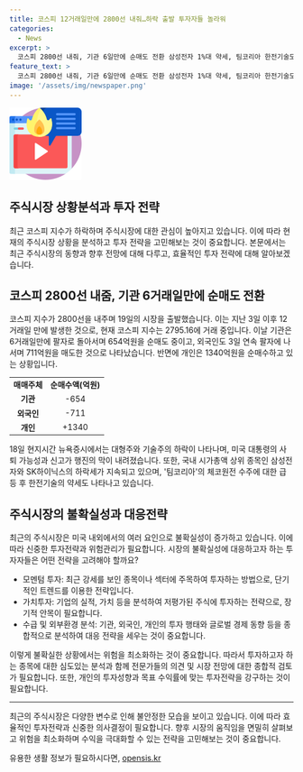 ```yaml
---
title: 코스피 12거래일만에 2800선 내줘…하락 출발 투자자들 놀라워
categories:
  - News
excerpt: >
  코스피 2800선 내줘, 기관 6일만에 순매도 전환 삼성전자 1%대 약세, 팀코리아 한전기술도 2%↓. 19일 코스피는 2800선을 내주며 12거래일 만에 하락, 기관과 외국인의 순매도가 이어지고 있다. 미국 증시의 하락과 더불어 미 대선 후보 조 바이든 미국 대통령의 사퇴 가능성으로 불확실성이 대두되며 대형주부터 소형주까지 하락세를 보이고 있다. 삼성전자와 SK하이닉스를 비롯한 시가총액 상위 종목뿐만 아니라 팀코리아의 체코원전 수주로 급등한 한전기술도 2%대의 약세를 기록하고 있다.
feature_text: >
  코스피 2800선 내줘, 기관 6일만에 순매도 전환 삼성전자 1%대 약세, 팀코리아 한전기술도 2%↓. 19일 코스피는 2800선을 내주며 12거래일 만에 하락, 기관과 외국인의 순매도가 이어지고 있다. 미국 증시의 하락과 더불어 미 대선 후보 조 바이든 미국 대통령의 사퇴 가능성으로 불확실성이 대두되며 대형주부터 소형주까지 하락세를 보이고 있다. 삼성전자와 SK하이닉스를 비롯한 시가총액 상위 종목뿐만 아니라 팀코리아의 체코원전 수주로 급등한 한전기술도 2%대의 약세를 기록하고 있다.
image: '/assets/img/newspaper.png'
---
```


<p><img src="/assets/img/news.png" alt="rentncar 속보" /></p>

<h2>주식시장 상황분석과 투자 전략</h2>

<p data-ke-size="size16">최근 코스피 지수가 하락하며 주식시장에 대한 관심이 높아지고 있습니다. 이에 따라 현재의 주식시장 상황을 분석하고 투자 전략을 고민해보는 것이 중요합니다. 본문에서는 최근 주식시장의 동향과 향후 전망에 대해 다루고, 효율적인 투자 전략에 대해 알아보겠습니다.</p>

<h2 data-ke-size="size26">코스피 2800선 내줌, 기관 6거래일만에 순매도 전환</h2>

<p data-ke-size="size16">코스피 지수가 2800선을 내주며 19일의 시장을 출발했습니다. 이는 지난 3일 이후 12거래일 만에 발생한 것으로, 현재 코스피 지수는 2795.16에 거래 중입니다. 이날 기관은 6거래일만에 팔자로 돌아서며 654억원을 순매도 중이고, 외국인도 3일 연속 팔자에 나서며 711억원을 매도한 것으로 나타났습니다. 반면에 개인은 1340억원을 순매수하고 있는 상황입니다.</p>

<table>
    <tr>
        <td style="text-align: center; height: 17px;"><b>매매주체</b></td>
        <td style="text-align: center; height: 17px;"><b>순매수액(억원)</b></td>
    </tr>
    <tr>
        <td style="text-align: center; height: 17px;"><b>기관</b></td>
        <td style="text-align: center; height: 17px;">-654</td>
    </tr>
    <tr>
        <td style="text-align: center; height: 17px;"><b>외국인</b></td>
        <td style="text-align: center; height: 17px;">-711</td>
    </tr>
    <tr>
        <td style="text-align: center; height: 17px;"><b>개인</b></td>
        <td style="text-align: center; height: 17px;">+1340</td>
    </tr>
</table>

<p data-ke-size="size16">18일 현지시간 뉴욕증시에서는 대형주와 기술주의 하락이 나타나며, 미국 대통령의 사퇴 가능성과 신고가 행진의 막이 내려졌습니다. 또한, 국내 시가총액 상위 종목인 삼성전자와 SK하이닉스의 하락세가 지속되고 있으며, '팀코리아'의 체코원전 수주에 대한 급등 후 한전기술의 약세도 나타나고 있습니다.</p>

<h2 data-ke-size="size26">주식시장의 불확실성과 대응전략</h2>

<p data-ke-size="size16">최근의 주식시장은 미국 내외에서의 여러 요인으로 불확실성이 증가하고 있습니다. 이에 따라 신중한 투자전략과 위험관리가 필요합니다. 시장의 불확실성에 대응하고자 하는 투자자들은 어떤 전략을 고려해야 할까요?</p>

<ul>
    <li>모멘텀 투자: 최근 강세를 보인 종목이나 섹터에 주목하여 투자하는 방법으로, 단기적인 트렌드를 이용한 전략입니다.</li>
    <li>가치투자: 기업의 실적, 가치 등을 분석하여 저평가된 주식에 투자하는 전략으로, 장기적 안목이 필요합니다.</li>
    <li>수급 및 외부환경 분석: 기관, 외국인, 개인의 투자 행태와 글로벌 경제 동향 등을 종합적으로 분석하여 대응 전략을 세우는 것이 중요합니다.</li>
</ul>

<p data-ke-size="size16">이렇게 불확실한 상황에서는 위험을 최소화하는 것이 중요합니다. 따라서 투자하고자 하는 종목에 대한 심도있는 분석과 함께 전문가들의 의견 및 시장 전망에 대한 종합적 검토가 필요합니다. 또한, 개인의 투자성향과 목표 수익률에 맞는 투자전략을 강구하는 것이 필요합니다.</p>

<hr>

<p data-ke-size="size16">최근의 주식시장은 다양한 변수로 인해 불안정한 모습을 보이고 있습니다. 이에 따라 효율적인 투자전략과 신중한 의사결정이 필요합니다. 향후 시장의 움직임을 면밀히 살펴보고 위험을 최소화하며 수익을 극대화할 수 있는 전략을 고민해보는 것이 중요합니다.</p>
유용한 생활 정보가 필요하시다면, <a href="https://opensis.kr" rel="dofollow">opensis.kr</a>


